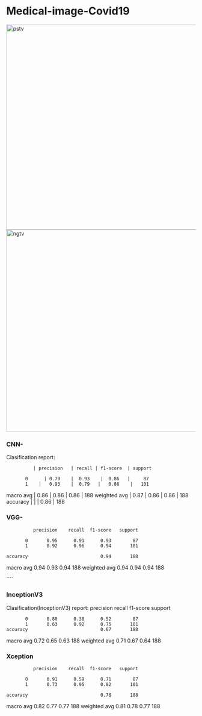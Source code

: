 # Medical-image-Covid19

<img width="544" alt="pstv" src="https://user-images.githubusercontent.com/55817519/157409471-78a09111-0ce5-4b48-adc8-cba1a0277b64.png"> 
<img width="537" alt="ngtv" src="https://user-images.githubusercontent.com/55817519/157409483-6aa69167-d8e2-464d-a12a-c726038f46fb.png">



### CNN-


Clasification report:

              | precision   | recall | f1-score  | support

           0      | 0.79    |  0.93    |  0.86   |     87
           1    |   0.93    |  0.79   |   0.86    |   101
   macro avg    |   0.86   |   0.86 |     0.86  |     188
weighted avg     |  0.87    |  0.86    |  0.86    |   188
    accuracy      |         |          |  0.86    |   188



### VGG-

              precision    recall  f1-score   support

           0       0.95      0.91      0.93        87
           1       0.92      0.96      0.94       101

    accuracy                           0.94       188
   macro avg       0.94      0.93      0.94       188
weighted avg       0.94      0.94      0.94       188




´´´´
### InceptionV3

Clasification(InceptionV3) report:
               precision    recall  f1-score   support

           0       0.80      0.38      0.52        87
           1       0.63      0.92      0.75       101
    accuracy                           0.67       188
   macro avg       0.72      0.65      0.63       188
weighted avg       0.71      0.67      0.64       188



### Xception

              precision    recall  f1-score   support

           0       0.91      0.59      0.71        87
           1       0.73      0.95      0.82       101

    accuracy                           0.78       188
   macro avg       0.82      0.77      0.77       188
weighted avg       0.81      0.78      0.77       188


